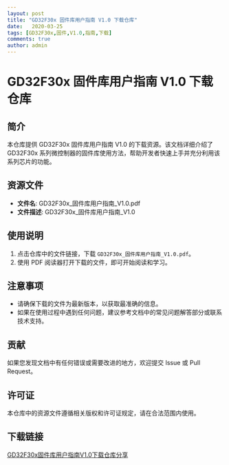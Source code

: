 ```yaml
---
layout: post
title: "GD32F30x 固件库用户指南 V1.0 下载仓库"
date:   2020-03-25
tags: [GD32F30x,固件,V1.0,指南,下载]
comments: true
author: admin
---
```

# GD32F30x 固件库用户指南 V1.0 下载仓库

## 简介

本仓库提供 GD32F30x 固件库用户指南 V1.0 的下载资源。该文档详细介绍了 GD32F30x 系列微控制器的固件库使用方法，帮助开发者快速上手并充分利用该系列芯片的功能。

## 资源文件

- **文件名**: GD32F30x_固件库用户指南_V1.0.pdf
- **文件描述**: GD32F30x_固件库用户指南_V1.0

## 使用说明

1. 点击仓库中的文件链接，下载 `GD32F30x_固件库用户指南_V1.0.pdf`。
2. 使用 PDF 阅读器打开下载的文件，即可开始阅读和学习。

## 注意事项

- 请确保下载的文件为最新版本，以获取最准确的信息。
- 如果在使用过程中遇到任何问题，建议参考文档中的常见问题解答部分或联系技术支持。

## 贡献

如果您发现文档中有任何错误或需要改进的地方，欢迎提交 Issue 或 Pull Request。

## 许可证

本仓库中的资源文件遵循相关版权和许可证规定，请在合法范围内使用。

## 下载链接

[GD32F30x固件库用户指南V1.0下载仓库分享](https://pan.quark.cn/s/980bcb3d5492)
